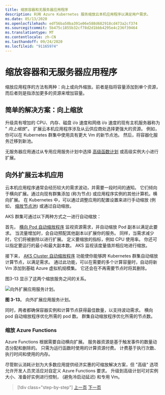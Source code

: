 ```yaml
---
title: 缩放容器和无服务器应用程序
description: 利用 Azure Kubernetes 服务缩放云本机应用程序以满足用户需求。
ms.date: 05/13/2020
ms.openlocfilehash: edf56ba50ba391e06e588d682918cd473a2cf374
ms.sourcegitcommit: 5b475c1855b32cf78d2d1bbb4295e4c236f39464
ms.translationtype: MT
ms.contentlocale: zh-CN
ms.lasthandoff: 09/24/2020
ms.locfileid: "91165974"
---
```

# <a name="scaling-containers-and-serverless-applications"></a>缩放容器和无服务器应用程序

缩放应用程序的方法有两种：向上或向外缩放。前者是指将容量添加到单个资源，而后者则是指添加更多的资源来增加容量。

## <a name="the-simple-solution-scaling-up"></a>简单的解决方案：向上缩放

升级具有增加的 CPU、内存、磁盘 i/o 速度和网络 i/o 速度的现有主机服务器称为 " *向上缩放*"。 扩展云本机应用程序涉及从云供应商处选择更强大的资源。 例如，你可以在 Kubernetes 群集中使用具有更大 Vm 的新节点池。 然后，将容器化服务迁移到新池。

无服务器应用通过从专用应用服务计划中选择 [高级函数计划](/azure/azure-functions/functions-scale) 或高级实例大小进行扩展。

## <a name="scaling-out-cloud-native-apps"></a>向外扩展云本机应用

云本机应用程序通常会经历较大的需求波动，并需要一段时间的通知。 它们倾向于横向扩展。通过向现有群集添加 (称为节点) 或应用程序实例的其他计算机，横向扩展。 在 Kubernetes 中，可以通过调整应用的配置设置来进行手动缩放 (例如， [缩放节点池](/azure/aks/use-multiple-node-pools#scale-a-node-pool-manually)) 或通过自动缩放。

AKS 群集可通过以下两种方式之一进行自动缩放：

首先， [横向 Pod 自动缩放程序](/azure/aks/tutorial-kubernetes-scale#autoscale-pods) 监视资源需求，并自动缩放 Pod 副本以满足此要求。 当流量增加时，会自动预配其他副本以扩展你的服务。 同样，当需求减少时，它们将被删除以进行扩展。 定义要缩放的指标，例如 CPU 使用率。 你还可以指定要运行的最小和最大副本数。 AKS 监视该度量值并相应地进行缩放。

接下来， [AKS Cluster 自动缩放程序](/azure/aks/cluster-autoscaler) 功能使你能够跨 Kubernetes 群集自动缩放计算节点，以满足需求。 通过此功能，可以在需要的多个计算容量时，自动将新 Vm 添加到基础 Azure 虚拟机规模集。 它还会在不再需要节点时将其删除。

图3-13 显示了这两个缩放服务之间的关系。

![向外扩展应用服务计划。](./media/aks-cluster-autoscaler.png)

**图 3-13**。 向外扩展应用服务计划。

同时，两者都确保容器实例和计算节点获得最佳数量，以支持波动需求。 横向 pod 自动缩放程序优化所需的 pod 数。 群集自动缩放程序优化所需的节点数。

### <a name="scaling-azure-functions"></a>缩放 Azure Functions

Azure Functions 根据需要自动横向扩展。 服务器资源是基于触发事件的数量动态分配和删除的。 只需为运行函数时使用的计算资源付费。 计费基于执行次数、执行时间和使用的内存。

尽管默认消耗计划为大多数应用提供经济实惠的可缩放解决方案，但 "高级" 选项允许开发人员灵活应对自定义 Azure Functions 要求。 升级到高级计划可对实例大小、准备好实例进行控制， (避免冷启动延迟) 和专用 Vm。

>[!div class="step-by-step"]
>[上一页](deploy-containers-azure.md)
>[下一页](other-deployment-options.md)
